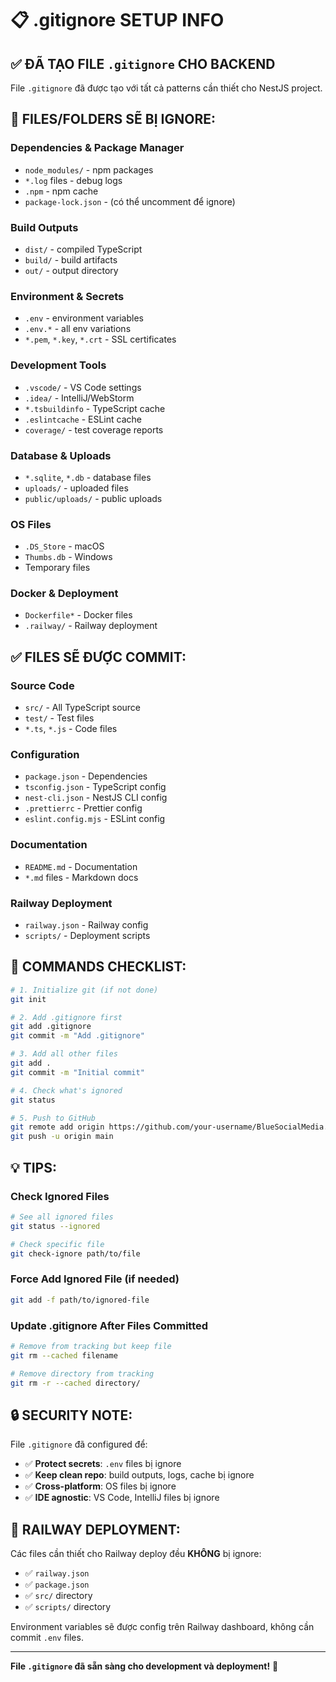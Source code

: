 # 📋 .gitignore SETUP INFO

## ✅ ĐÃ TẠO FILE `.gitignore` CHO BACKEND

File `.gitignore` đã được tạo với tất cả patterns cần thiết cho NestJS project.

## 🚫 FILES/FOLDERS SẼ BỊ IGNORE:

### **Dependencies & Package Manager**
- `node_modules/` - npm packages
- `*.log` files - debug logs
- `.npm` - npm cache
- `package-lock.json` - (có thể uncomment để ignore)

### **Build Outputs** 
- `dist/` - compiled TypeScript
- `build/` - build artifacts
- `out/` - output directory

### **Environment & Secrets**
- `.env` - environment variables
- `.env.*` - all env variations
- `*.pem`, `*.key`, `*.crt` - SSL certificates

### **Development Tools**
- `.vscode/` - VS Code settings
- `.idea/` - IntelliJ/WebStorm
- `*.tsbuildinfo` - TypeScript cache
- `.eslintcache` - ESLint cache
- `coverage/` - test coverage reports

### **Database & Uploads**
- `*.sqlite`, `*.db` - database files
- `uploads/` - uploaded files
- `public/uploads/` - public uploads

### **OS Files**
- `.DS_Store` - macOS
- `Thumbs.db` - Windows
- Temporary files

### **Docker & Deployment**
- `Dockerfile*` - Docker files
- `.railway/` - Railway deployment

## ✅ FILES SẼ ĐƯỢC COMMIT:

### **Source Code**
- `src/` - All TypeScript source
- `test/` - Test files
- `*.ts`, `*.js` - Code files

### **Configuration**
- `package.json` - Dependencies
- `tsconfig.json` - TypeScript config
- `nest-cli.json` - NestJS CLI config
- `.prettierrc` - Prettier config
- `eslint.config.mjs` - ESLint config

### **Documentation**
- `README.md` - Documentation
- `*.md` files - Markdown docs

### **Railway Deployment**
- `railway.json` - Railway config
- `scripts/` - Deployment scripts

## 🔧 COMMANDS CHECKLIST:

```bash
# 1. Initialize git (if not done)
git init

# 2. Add .gitignore first
git add .gitignore
git commit -m "Add .gitignore"

# 3. Add all other files
git add .
git commit -m "Initial commit"

# 4. Check what's ignored
git status

# 5. Push to GitHub
git remote add origin https://github.com/your-username/BlueSocialMedia.git
git push -u origin main
```

## 💡 TIPS:

### **Check Ignored Files**
```bash
# See all ignored files
git status --ignored

# Check specific file
git check-ignore path/to/file
```

### **Force Add Ignored File** (if needed)
```bash
git add -f path/to/ignored-file
```

### **Update .gitignore After Files Committed**
```bash
# Remove from tracking but keep file
git rm --cached filename

# Remove directory from tracking
git rm -r --cached directory/
```

## 🔒 **SECURITY NOTE:**

File `.gitignore` đã configured để:
- ✅ **Protect secrets**: `.env` files bị ignore
- ✅ **Keep clean repo**: build outputs, logs, cache bị ignore  
- ✅ **Cross-platform**: OS files bị ignore
- ✅ **IDE agnostic**: VS Code, IntelliJ files bị ignore

## 🚀 **RAILWAY DEPLOYMENT:**

Các files cần thiết cho Railway deploy đều **KHÔNG** bị ignore:
- ✅ `railway.json`
- ✅ `package.json`  
- ✅ `src/` directory
- ✅ `scripts/` directory

Environment variables sẽ được config trên Railway dashboard, không cần commit `.env` files.

---

**File `.gitignore` đã sẵn sàng cho development và deployment!** 🎉 